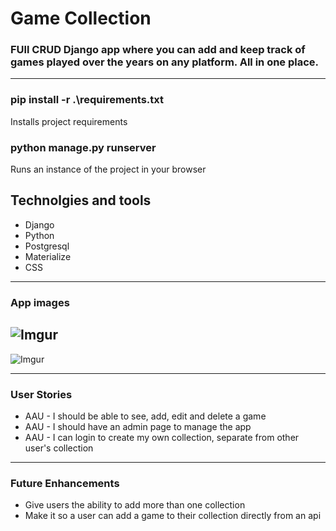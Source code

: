 # Game Collection

### FUll CRUD Django app where you can add and keep track of games played over the years on any platform. All in one place.

---
### pip install -r .\requirements.txt
Installs project requirements

### python manage.py runserver
Runs an instance of the project in your browser

## Technolgies and tools

  - Django
  - Python
  - Postgresql
  - Materialize
  - CSS
  
---

### App images
  ![Imgur](https://i.imgur.com/LQR0FzV.png)
---
  ![Imgur](https://i.imgur.com/bBe2TkT.png)

---

### User Stories
  - AAU - I should be able to see, add, edit and delete a game
  - AAU - I should have an admin page to manage the app
  - AAU - I can login to create my own collection, separate from other user's collection
  
---

### Future Enhancements
  - Give users the ability to add more than one collection
  - Make it so a user can add a game to their collection directly from an api

